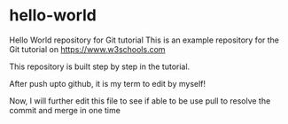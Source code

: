 # hello-world
Hello World repository for Git tutorial
This is an example repository for the Git tutorial on https://www.w3schools.com

This repository is built step by step in the tutorial.

After push upto github, it is my term to edit by myself!

Now, I will further edit this file to see if able to be use pull to resolve the commit and merge in one time
